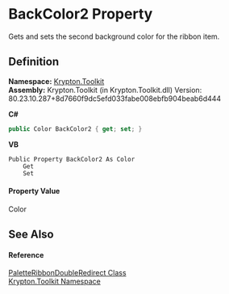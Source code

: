 # BackColor2 Property


Gets and sets the second background color for the ribbon item.



## Definition
**Namespace:** <a href="79d2eac2-21f4-54ff-7552-b20c33c30600.md">Krypton.Toolkit</a>  
**Assembly:** Krypton.Toolkit (in Krypton.Toolkit.dll) Version: 80.23.10.287+8d7660f9dc5efd033fabe008ebfb904beab6d444

**C#**
``` C#
public Color BackColor2 { get; set; }
```
**VB**
``` VB
Public Property BackColor2 As Color
	Get
	Set
```



#### Property Value
Color

## See Also


#### Reference
<a href="39f941d1-a7b9-6030-f7c9-f63274b33c0d.md">PaletteRibbonDoubleRedirect Class</a>  
<a href="79d2eac2-21f4-54ff-7552-b20c33c30600.md">Krypton.Toolkit Namespace</a>  
